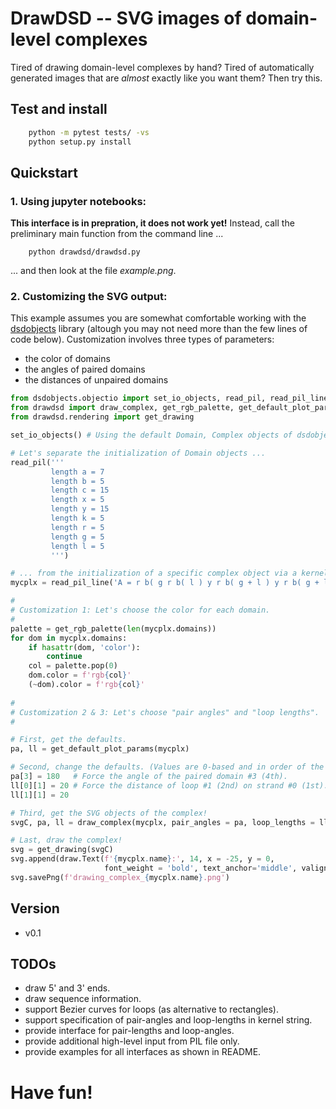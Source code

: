 # DrawDSD -- SVG images of domain-level complexes 

Tired of drawing domain-level complexes by hand? Tired of automatically
generated images that are *almost* exactly like you want them? Then try this.

## Test and install
```sh
    python -m pytest tests/ -vs
    python setup.py install
```

## Quickstart

### 1. Using jupyter notebooks:
**This interface is in prepration, it does not work yet!** 
Instead, call the preliminary main function from the command line ...
```
    python drawdsd/drawdsd.py
```
... and then look at the file *example.png*.

### 2. Customizing the SVG output:
This example assumes you are somewhat comfortable working with the [dsdobjects]
library (altough you may not need more than the few lines of code below).
Customization involves three types of parameters:
 - the color of domains
 - the angles of paired domains
 - the distances of unpaired domains

```py
from dsdobjects.objectio import set_io_objects, read_pil, read_pil_line
from drawdsd import draw_complex, get_rgb_palette, get_default_plot_params
from drawdsd.rendering import get_drawing

set_io_objects() # Using the default Domain, Complex objects of dsdobjects.

# Let's separate the initialization of Domain objects ...
read_pil('''
         length a = 7
         length b = 5
         length c = 15
         length x = 5
         length y = 15
         length k = 5
         length r = 5
         length g = 5
         length l = 5
         ''')

# ... from the initialization of a specific complex object via a kernel string:
mycplx = read_pil_line('A = r b( g r b( l ) y r b( g + l ) y r b( g + l ) y l ) y')

#
# Customization 1: Let's choose the color for each domain.
#
palette = get_rgb_palette(len(mycplx.domains))
for dom in mycplx.domains:
    if hasattr(dom, 'color'):
        continue
    col = palette.pop(0)
    dom.color = f'rgb{col}'
    (~dom).color = f'rgb{col}'
        
#
# Customization 2 & 3: Let's choose "pair angles" and "loop lengths".
#

# First, get the defaults.
pa, ll = get_default_plot_params(mycplx)

# Second, change the defaults. (Values are 0-based and in order of the kernel string input).
pa[3] = 180   # Force the angle of the paired domain #3 (4th).
ll[0][1] = 20 # Force the distance of loop #1 (2nd) on strand #0 (1st).
ll[1][1] = 20

# Third, get the SVG objects of the complex!
svgC, pa, ll = draw_complex(mycplx, pair_angles = pa, loop_lengths = ll)

# Last, draw the complex!
svg = get_drawing(svgC)
svg.append(draw.Text(f'{mycplx.name}:', 14, x = -25, y = 0, 
                     font_weight = 'bold', text_anchor='middle', valign='center'))
svg.savePng(f'drawing_complex_{mycplx.name}.png')
```

## Version
 - v0.1

## TODOs
 - draw 5' and 3' ends.
 - draw sequence information.
 - support Bezier curves for loops (as alternative to rectangles).
 - support specification of pair-angles and loop-lengths in kernel string.
 - provide interface for pair-lengths and loop-angles.
 - provide additional high-level input from PIL file only.
 - provide examples for all interfaces as shown in README.

# Have fun!

[dsdobjects]: <https://github.com/DNA-and-Natural-Algorithms-Group/dsdobjects>
[peppercornenumerator]: <https://github.com/DNA-and-Natural-Algorithms-Group/peppercornenumerator>
